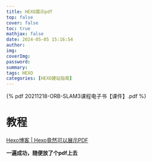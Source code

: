 ```yaml
---
title: HEXO展示pdf
top: false
cover: false
toc: true
mathjax: false
date: 2024-05-05 15:16:54
author:
img:
coverImg:
password:
summary:
tags: HEXO
categories: [HEXO建站指南]
---
```



{% pdf 20211218-ORB-SLAM3课程电子书【课件】.pdf %}

# 教程
[Hexo博客 | Hexo竟然可以展示PDF](https://blog.justlovesmile.top/posts/7376.html?time=1714893303622)

**一遍成功，随便放了个pdf上去**